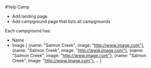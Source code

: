 #Yelp Camp
* Add landing page
* Add campground page that lists all campgrounds

Each campground has:

* Name
* Image
[
    {name: "Salmon Creek", image: "http://www.image.com"},
    {name: "Salmon Creek", image: "http://www.image.com"},
    {name: "Salmon Creek", image: "http://www.image.com"},
    {name: "Salmon Creek", image: "http://www.image.com"},
..
]